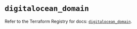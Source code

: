 # `digitalocean_domain`

Refer to the Terraform Registry for docs: [`digitalocean_domain`](https://registry.terraform.io/providers/digitalocean/digitalocean/2.58.0/docs/resources/domain).

